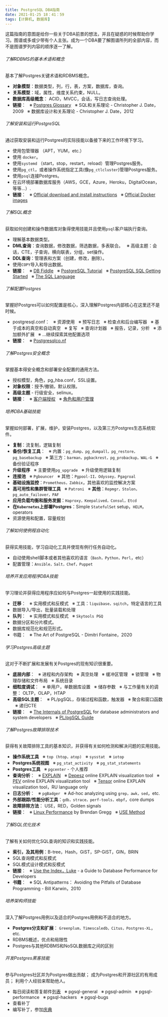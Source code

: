 ```yaml
---
title: PostgreSQL DBA指南
date: 2021-01-25 18：41：59
tags: [计算机, 数据库]
---
```


这篇指南的意图是给你一些关于DBA前景的想法，并且在疑惑的时候帮助你学习。图谱或多或少带有个人主张。成为一个DBA要了解图谱所列的全部内容，而不是图谱罗列内容的顺序逐一了解。

###### 了解RDBMS的基本术语和概念
基本了解Postgres关键术语和RDBMS概念。

- **对象模型**：数据类型，列，行，表，方案，数据库，查询。
- **关系模型**：域，属性，维度关系约束，NULL。
- **数据库高级概念**： ACID，MVCC，会话，写日志查询处理。
- **链接**： 
&nbsp;&nbsp;※  [Postgres Glossary](https：//www.postgresql.org/docs/13/glossary.html)
&nbsp;&nbsp;※  SQL和关系理论 - Christopher J. Date，2009
&nbsp;&nbsp;※  数据库设计和关系理论 - Christopher J. Date，2012

###### 了解安装和运行PostgreSQL
通过获取安装和运行Postgres的实际技能以备接下来的工作环境下学习。
- 使用包管理器 （APT，YUM，etc.）
- 使用 `docker`。
- 使用`systemd` （start，stop，restart，reload）管理Postgres服务。
- 使用`pg_ctl`，或者操作系统指定工具(像`pg_ctlcluster`)管理Postgres服务。
- 使用`psql`连接Postgres。
- 在云环境部署数据库服务（AWS，GCE，Azure，Heroku，DigitalOcean，等等...）.
- **链接**：
&nbsp;&nbsp;※ [Official download and install instructions](https：//www.postgresql.org/download/)
&nbsp;&nbsp;※ [Official Docker images](https：//hub.docker.com/_/postgres)

###### 了解SQL概念
获取如何创建和操作数据库对象得使用技能并且使用`psql`客户端执行查询。

- 理解基本数据类型。
- **DML查询**：查询数据，修改数据，筛选数据，多表联合。
&nbsp;&nbsp;※ 高级主题：会话，CTE，子查询，横向联表，分组，set操作。
- **DDL查询**：管理表和方案（创建，修改，删除）。
- 使用`COPY`导入和导出数据。
- **链接**：
&nbsp;&nbsp;※ [DB Fiddle](https：//www.db-fiddle.com/)
&nbsp;&nbsp;※ [PostgreSQL Tutorial](https：//www.postgresqltutorial.com/)
&nbsp;&nbsp;※ [PostgreSQL SQL Getting Started](https：//www.postgresql.org/docs/current/tutorial-sql.html)
&nbsp;&nbsp;※ [The SQL Language](https：//www.postgresql.org/docs/current/sql.html)

###### 了解配置Postgres
掌握好Postgres可以如何配置是核心，深入理解Postgres内部核心在这里还不是时候。

- postgresql.conf：
&nbsp;&nbsp;※ 资源使用
&nbsp;&nbsp;※ 预写日志
&nbsp;&nbsp;※ 检查点和后台编写器
&nbsp;&nbsp;※ 基于成本的真空和自动真空
&nbsp;&nbsp;※ 复写
&nbsp;&nbsp;※ 查询计划器
&nbsp;&nbsp;※ 报告，记录，分析
&nbsp;&nbsp;※ 添加额外扩展
&nbsp;&nbsp;※ ...继续探索其他配置选项
- **链接**：
&nbsp;&nbsp;※ [Postgresqlco.nf](http：//postgresqlco.nf/)

###### 了解Postgres安全概念
掌握基本得安全概念和部署安全配置的通用方法。

- 授权模型，角色，pg_hba.conf，SSL设置。
- **对象权限**：授予/撤销，默认权限。
- **高级主题** - 行级安全，selinux。
- **链接**：
&nbsp;&nbsp;※ [客户端授权](https：//www.postgresql.org/docs/current/client-authentication.html)
&nbsp;&nbsp;※ [角色和用户管理](https：//www.postgresql.org/docs/current/user-manag.html)

###### 培养DBA基础技能
掌握如何部署，扩展，维护，安装Postgres，以及第三方Postgres生态系统软件。

- **复制**：流复制，逻辑复制
- **备份/恢复工具**：
&nbsp;&nbsp;※ 内置：`pg_dump，pg_dumpall，pg_restore，pg_basebackup`
&nbsp;&nbsp;※ 第三方：`barman，pgbackrest，pg_probackup，WAL-G`
&nbsp;&nbsp;※ 备份验证程序
- **升级程序**
&nbsp;&nbsp;※ 主要使用`pg_upgrade`
&nbsp;&nbsp;※ 升级使用逻辑复制
- **连接池**
&nbsp;&nbsp;※ `Pgbouncer`
&nbsp;&nbsp;※ 其他：`Pgpool-II，Odyssey，Pgagroal`
- **基础设施监控**：`Prometheus，Zabbix`，其他喜欢的监控解决方案
- **高可用性和集群管理工具**
&nbsp;&nbsp;※ `Patroni`
&nbsp;&nbsp;※ **其他**：`Repmgr，Stolon，pg_auto_failover，PAF`
- **应用负载均衡和服务发掘**：`Haproxy，Keepalived，Consul，Etcd`
- **在`Kubernetes`上部署Postgres**：Simple `StatefulSet` setup，`HELM`，operators
- 资源使用和配置，容量规划

###### 了解如何使例程自动化
获得实用技能，学习自动化工具并使现有例行任务自动化。

- 自动使用shell脚本或者其他喜欢的语言（`Bash，Python，Perl`，etc）
- 配置管理：`Ansible，Salt，Chef，Puppet`

###### 培养开发应用程序DBA技能
学习理论并获得应用程序应如何与Postgres一起使用的实践技能。

- **迁移**：
&nbsp;&nbsp;※ 实用模式和反模式
&nbsp;&nbsp;※ 工具：`liquibase，sqitch`，特定语言的工具
- 数据导入/导出，批量装载和处理
- **队列**：
&nbsp;&nbsp;※ 实用模式和反模式
&nbsp;&nbsp;※ `Skytools PGQ`
- 数据分区和分片模式。
- 数据库规范化和规范形式。
- 书籍：
&nbsp;&nbsp;※ The Art of PostgreSQL - Dimitri Fontaine，2020

###### 学习Postgres高级主题
这对于不断扩展和发展有关Postgres的现有知识很重要。

- **底层内部**：
&nbsp;&nbsp;※ 进程和内存架构
&nbsp;&nbsp;※ 真空处理
&nbsp;&nbsp;※ 缓冲区管理
&nbsp;&nbsp;※ 锁管理
&nbsp;&nbsp;※ 物理存储和文件布局
&nbsp;&nbsp;※ 系统目录
- **细粒度调试**：
&nbsp;&nbsp;※ 单用户，单数据库设置
&nbsp;&nbsp;※ 储存参数
&nbsp;&nbsp;※ 与工作量有关的调整： OLTP，OLAP，HTAP
- **高级SQL主题**：
&nbsp;&nbsp;※ PL/pgSQL，存储过程和函数，触发器
&nbsp;&nbsp;※ 聚合和窗口函数
&nbsp;&nbsp;※ 递归CTE
- **链接**：
&nbsp;&nbsp;※ [The Internals of PostgreSQL](http：//www.interdb.jp/pg/index.html) for database administrators and system developers
&nbsp;&nbsp;※ [PL/pgSQL Guide](https：//www.postgresql.org/docs/current/plpgsql.html)

###### 了解Postgres故障排除技术
获得有关故障排除工具的基本知识，并获得有关如何检测和解决问题的实用技能。

- **操作系统工具**
&nbsp;&nbsp;※ `top (htop，atop)`
&nbsp;&nbsp;※ `sysstat`
&nbsp;&nbsp;※ `iotop`
- **Postgres系统视图**
&nbsp;&nbsp;※ `pg_stat_activity`
&nbsp;&nbsp;※ `pg_stat_statements`
- **Postgres工具**
&nbsp;&nbsp;※ `pgcenter` - 个人推荐
- **查询分析**：
&nbsp;&nbsp;※ [EXPLAIN](https：//www.postgresql.org/docs/current/sql-explain.html)
&nbsp;&nbsp;※ [Depesz](https：//explain.depesz.com/) online EXPLAIN visualization tool
&nbsp;&nbsp;※ [PEV](https：//tatiyants.com/pev/#/plans) online EXPLAIN visualization tool
&nbsp;&nbsp;※ [Tensor](https：//explain.tensor.ru/) online EXPLAIN visualization tool，RU language only
- **日志分析**：
&nbsp;&nbsp;※ `pgBadger`
&nbsp;&nbsp;※ Ad-hoc analyzing using `grep，awk，sed`，etc.
- **外部跟踪/性能分析工具**：`gdb，strace，perf-tools，ebpf`，core dumps
- **故障排除方法**： USE，RED，Golden signals
- **链接**：
&nbsp;&nbsp;※ [Linux Performance](http：//www.brendangregg.com/linuxperf.html) by Brendan Gregg
&nbsp;&nbsp;※ [USE Method](http：//www.brendangregg.com/usemethod.html)

###### 了解SQL优化技术
了解有关如何优化SQL查询的知识和实践技能。
- **索引，及其用例**：B-tree，Hash，GiST，SP-GiST，GIN，BRIN
- SQL查询模式和反模式
- SQL模式设计模式和反模式
- **链接**：
&nbsp;&nbsp;※ [Use the Index，Luke](https://use-the-index-luke.com/) - a Guide to Database Performance for Developers
- **书籍**：
&nbsp;&nbsp;※ SQL Antipatterns： Avoiding the Pitfalls of Database Programming - Bill Karwin，2010

###### 培养架构师技能
深入了解Postgres用例以及适合的Postgres用例和不适合的地方。

- **Postgres分支和扩展**： `Greenplum，Timescaledb，Citus，Postgres-XL`，etc.
- RDBMS概述，优点和局限性
- Postgres与其他RDBMS和NoSQL数据库之间的区别

###### 开发Postgres黑客技能
参与Postgres社区并为Postgres做出贡献； 成为Postgres和开源社区的有用成员； 利用个人经验来帮助他人。

- 每日阅读和答复邮件[列表](https://www.postgresql.org/list/)
&nbsp;&nbsp;※ pgsql-general
&nbsp;&nbsp;※ pgsql-admin
&nbsp;&nbsp;※ pgsql-performance
&nbsp;&nbsp;※ pgsql-hackers
&nbsp;&nbsp;※ pgsql-bugs
- 查看补丁
- 编写补丁，参加[庆典](https://commitfest.postgresql.org/)